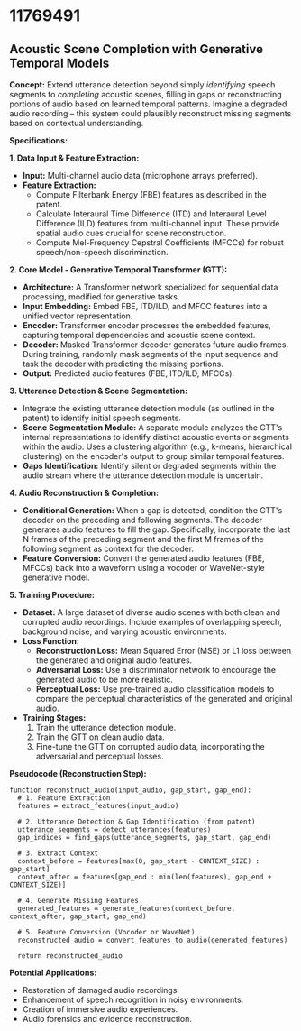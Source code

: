 # 11769491

## Acoustic Scene Completion with Generative Temporal Models

**Concept:** Extend utterance detection beyond simply *identifying* speech segments to *completing* acoustic scenes, filling in gaps or reconstructing portions of audio based on learned temporal patterns. Imagine a degraded audio recording – this system could plausibly reconstruct missing segments based on contextual understanding.

**Specifications:**

**1. Data Input & Feature Extraction:**

*   **Input:** Multi-channel audio data (microphone arrays preferred).
*   **Feature Extraction:**
    *   Compute Filterbank Energy (FBE) features as described in the patent.
    *   Calculate Interaural Time Difference (ITD) and Interaural Level Difference (ILD) features from multi-channel input. These provide spatial audio cues crucial for scene reconstruction.
    *   Compute Mel-Frequency Cepstral Coefficients (MFCCs) for robust speech/non-speech discrimination.

**2. Core Model - Generative Temporal Transformer (GTT):**

*   **Architecture:** A Transformer network specialized for sequential data processing, modified for generative tasks.
*   **Input Embedding:** Embed FBE, ITD/ILD, and MFCC features into a unified vector representation.
*   **Encoder:** Transformer encoder processes the embedded features, capturing temporal dependencies and acoustic scene context.
*   **Decoder:** Masked Transformer decoder generates future audio frames. During training, randomly mask segments of the input sequence and task the decoder with predicting the missing portions.
*   **Output:** Predicted audio features (FBE, ITD/ILD, MFCCs).

**3. Utterance Detection & Scene Segmentation:**

*   Integrate the existing utterance detection module (as outlined in the patent) to identify initial speech segments.
*   **Scene Segmentation Module:**  A separate module analyzes the GTT's internal representations to identify distinct acoustic events or segments within the audio. Uses a clustering algorithm (e.g., k-means, hierarchical clustering) on the encoder's output to group similar temporal features.
*   **Gaps Identification:** Identify silent or degraded segments within the audio stream where the utterance detection module is uncertain.

**4. Audio Reconstruction & Completion:**

*   **Conditional Generation:** When a gap is detected, condition the GTT's decoder on the preceding and following segments. The decoder generates audio features to fill the gap.  Specifically, incorporate the last N frames of the preceding segment and the first M frames of the following segment as context for the decoder.
*   **Feature Conversion:** Convert the generated audio features (FBE, MFCCs) back into a waveform using a vocoder or WaveNet-style generative model.

**5. Training Procedure:**

*   **Dataset:**  A large dataset of diverse audio scenes with both clean and corrupted audio recordings. Include examples of overlapping speech, background noise, and varying acoustic environments.
*   **Loss Function:**
    *   **Reconstruction Loss:** Mean Squared Error (MSE) or L1 loss between the generated and original audio features.
    *   **Adversarial Loss:** Use a discriminator network to encourage the generated audio to be more realistic.
    *   **Perceptual Loss:**  Use pre-trained audio classification models to compare the perceptual characteristics of the generated and original audio.
*   **Training Stages:**
    1.  Train the utterance detection module.
    2.  Train the GTT on clean audio data.
    3.  Fine-tune the GTT on corrupted audio data, incorporating the adversarial and perceptual losses.

**Pseudocode (Reconstruction Step):**

```
function reconstruct_audio(input_audio, gap_start, gap_end):
  # 1. Feature Extraction
  features = extract_features(input_audio)

  # 2. Utterance Detection & Gap Identification (from patent)
  utterance_segments = detect_utterances(features)
  gap_indices = find_gaps(utterance_segments, gap_start, gap_end)

  # 3. Extract Context
  context_before = features[max(0, gap_start - CONTEXT_SIZE) : gap_start]
  context_after = features[gap_end : min(len(features), gap_end + CONTEXT_SIZE)]

  # 4. Generate Missing Features
  generated_features = generate_features(context_before, context_after, gap_start, gap_end)

  # 5. Feature Conversion (Vocoder or WaveNet)
  reconstructed_audio = convert_features_to_audio(generated_features)

  return reconstructed_audio
```

**Potential Applications:**

*   Restoration of damaged audio recordings.
*   Enhancement of speech recognition in noisy environments.
*   Creation of immersive audio experiences.
*   Audio forensics and evidence reconstruction.